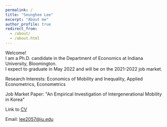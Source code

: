 ```yaml
---
permalink: /
title: "Seunghee Lee"
excerpt: "About me"
author_profile: true
redirect_from: 
  - /about/
  - /about.html
---
```



Welcome!    
I am a Ph.D. candidate in the Department of Economics at Indiana University, Bloomington.  
I expect to graduate in May 2022 and will be on the 2021-2022 job market.

Research Interests:  Economics of Mobility and Inequality, Applied Econometrics, Econometrics

Job Market Paper: "An Empirical Investigation of Intergenerational Mobility in Korea"

Link to [CV](https://econ-seunghee.github.io/CV_SeungheeLee.pdf)

Email: [lee2057@iu.edu](mailto:lee2057@iu.edu)
